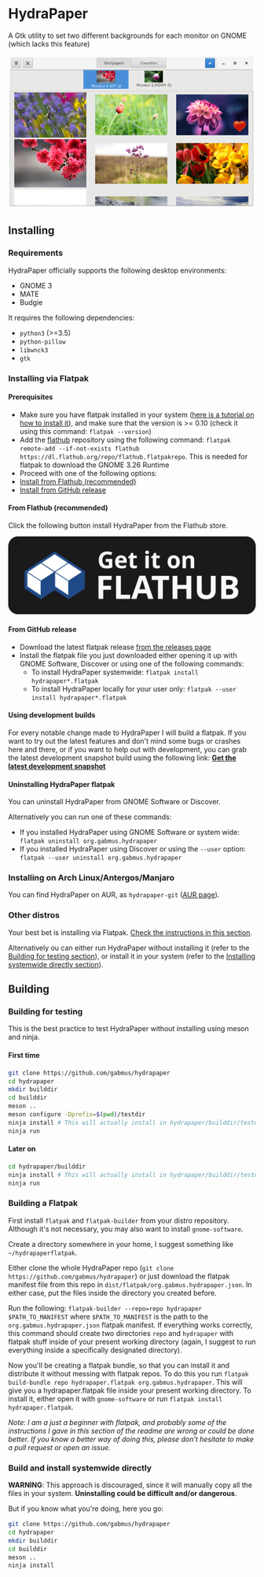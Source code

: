 # HydraPaper

A Gtk utility to set two different backgrounds for each monitor on GNOME (which lacks this feature)

![screenshot](screenshot.png)

## Installing

### Requirements

HydraPaper officially supports the following desktop environments:

- GNOME 3
- MATE
- Budgie

It requires the following dependencies:

- `python3` (>=3.5)
- `python-pillow`
- `libwnck3`
- `gtk`

### Installing via Flatpak

#### Prerequisites

- Make sure you have flatpak installed in your system ([here is a tutorial on how to install it](https://flatpak.org/getting.html)), and make sure that the version is >= 0.10 (check it using this command: `flatpak --version`)
- Add the [flathub](https://flathub.org) repository using the following command: `flatpak remote-add --if-not-exists flathub https://dl.flathub.org/repo/flathub.flatpakrepo`. This is needed for flatpak to download the GNOME 3.26 Runtime
- Proceed with one of the following options:
 - [Install from Flathub (recommended)](#from-flathub-recommended)
 - [Install from GitHub release](#from-github-release)

#### From Flathub (recommended)

Click the following button install HydraPaper from the Flathub store.

[![Get it on Flathub](misc/getItOnFlathub.svg)](https://beta.flathub.org/apps/details/org.gabmus.hydrapaper)

#### From GitHub release

- Download the latest flatpak release [from the releases page](https://github.com/GabMus/HydraPaper/releases)
- Install the flatpak file you just downloaded either opening it up with GNOME Software, Discover or using one of the following commands:
  - To install HydraPaper systemwide: `flatpak install hydrapaper*.flatpak`
  - To install HydraPaper locally for your user only: `flatpak --user install hydrapaper*.flatpak`

#### Using development builds

For every notable change made to HydraPaper I will build a flatpak. If you want to try out the latest features and don't mind some bugs or crashes here and there, or if you want to help out with development, you can grab the latest development snapshot build using the following link: **[Get the latest development snapshot](https://github.com/GabMus/HydraPaper/issues/21)**

#### Uninstalling HydraPaper flatpak

You can uninstall HydraPaper from GNOME Software or Discover.

Alternatively you can run one of these commands:

- If you installed HydraPaper using GNOME Software or system wide: `flatpak uninstall org.gabmus.hydrapaper`
- If you installed HydraPaper using Discover or using the `--user` option: `flatpak --user uninstall org.gabmus.hydrapaper`

### Installing on Arch Linux/Antergos/Manjaro

You can find HydraPaper on AUR, as `hydrapaper-git` ([AUR page](https://aur.archlinux.org/packages/hydrapaper-git)).

### Other distros

Your best bet is installing via Flatpak. [Check the instructions in this section](#installing-via-flatpak).

Alternatively ou can either run HydraPaper without installing it (refer to the [Building for testing section](#building-for-testing)), or install it in your system (refer to the [Installing systemwide directly section](#build-and-install-systemwide-directly)).

## Building

### Building for testing

This is the best practice to test HydraPaper without installing using meson and ninja.

#### First time

```bash
git clone https://github.com/gabmus/hydrapaper
cd hydrapaper
mkdir builddir
cd builddir
meson ..
meson configure -Dprefix=$(pwd)/testdir
ninja install # This will actually install in hydrapaper/builddir/testdir
ninja run
```

#### Later on

```bash
cd hydrapaper/builddir
ninja install # This will actually install in hydrapaper/builddir/testdir
ninja run
```

### Building a Flatpak

First install `flatpak` and `flatpak-builder` from your distro repository. Although it's not necessary, you may also want to install `gnome-software`.

Create a directory somewhere in your home, I suggest something like `~/hydrapaperflatpak`.

Either clone the whole HydraPaper repo (`git clone https://github.com/gabmus/hydrapaper`) or just download the flatpak manifest file from this repo in `dist/flatpak/org.gabmus.hydrapaper.json`. In either case, put the files inside the directory you created before.

Run the following: `flatpak-builder --repo=repo hydrapaper $PATH_TO_MANIFEST` where `$PATH_TO_MANIFEST` is the path to the `org.gabmus.hydrapaper.json` flatpak manifest. If everything works correctly, this command should create two directories `repo` and `hydrapaper` with flatpak stuff inside of your present working directory (again, I suggest to run everything inside a specifically designated directory).

Now you'll be creating a flatpak bundle, so that you can install it and distribute it without messing with flatpak repos. To do this you run `flatpak build-bundle repo hydrapaper.flatpak org.gabmus.hydrapaper`. This will give you a hydrapaper.flatpak file inside your present working directory. To install it, either open it with `gnome-software` or run `flatpak install hydrapaper.flatpak`.

*Note: I am a just a beginner with flatpak, and probably some of the instructions I gave in this section of the readme are wrong or could be done better. If you know a better way of doing this, please don't hesitate to make a pull request or open an issue.*

### Build and install systemwide directly

**WARNING**: This approach is discouraged, since it will manually copy all the files in your system. **Uninstalling could be difficult and/or dangerous**.

But if you know what you're doing, here you go:

```bash
git clone https://github.com/gabmus/hydrapaper
cd hydrapaper
mkdir builddir
cd builddir
meson ..
ninja install
```
